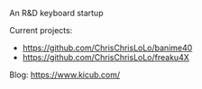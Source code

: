 An R&D keyboard startup

Current projects:
- https://github.com/ChrisChrisLoLo/banime40
- https://github.com/ChrisChrisLoLo/freaku4X

Blog:
https://www.kicub.com/

